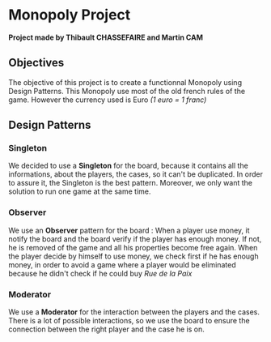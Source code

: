 ﻿# Monopoly Project
 **Project made by Thibault CHASSEFAIRE and Martin CAM**
 ## Objectives
 
The objective of this project is to create a functionnal Monopoly using Design Patterns.
This Monopoly use most of the old french rules of the game. However the currency used is Euro *(1 euro = 1 franc)*

## Design Patterns
### Singleton

We decided to use a **Singleton** for the board, because it contains all the informations, about the players, the cases, so it can't be duplicated. In order to assure it, the Singleton is the best pattern. Moreover, we only want the solution to run one game at the same time.

### Observer

We use an **Observer** pattern for the board : When a player use money, it notify the board and the board verify if the player has enough money. If not, he is removed of the game and all his properties become free again.
When the player decide by himself to use money, we check first if he has enough money, in order to avoid a game where a player would be eliminated because he didn't check if he could buy *Rue de la Paix*

### Moderator

We use a **Moderator** for the interaction between the players and the cases. There is a lot of possible interactions, so we use the board to ensure the connection between the right player and the case he is on. 
